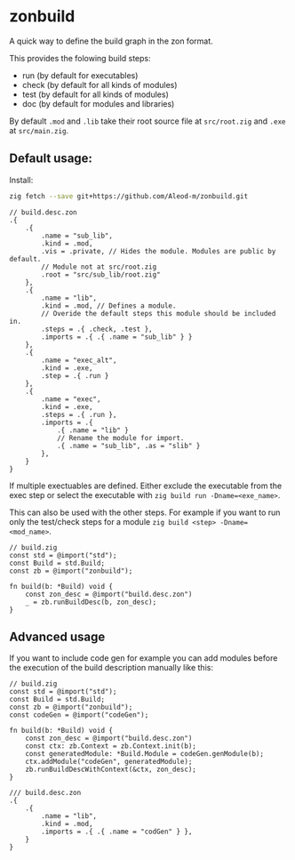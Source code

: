 # zonbuild

A quick way to define the build graph in the zon format.

This provides the folowing build steps:
- run (by default for executables)
- check (by default for all kinds of modules)
- test (by default for all kinds of modules)
- doc (by default for modules and libraries)

By default `.mod` and `.lib` take their root source file at `src/root.zig` and `.exe` at `src/main.zig`.

## Default usage:

Install:
```bash
zig fetch --save git+https://github.com/Aleod-m/zonbuild.git
```

```zon
// build.desc.zon
.{
    .{
        .name = "sub_lib",
        .kind = .mod,
        .vis = .private, // Hides the module. Modules are public by default.
        // Module not at src/root.zig
        .root = "src/sub_lib/root.zig"
    },
    .{
        .name = "lib",
        .kind = .mod, // Defines a module.
        // Overide the default steps this module should be included in.
        .steps = .{ .check, .test },
        .imports = .{ .{ .name = "sub_lib" } }
    },
    .{ 
        .name = "exec_alt",
        .kind = .exe,
        .step = .{ .run }
    },
    .{
        .name = "exec",
        .kind = .exe,
        .steps = .{ .run },
        .imports = .{
            .{ .name = "lib" }
            // Rename the module for import.
            .{ .name = "sub_lib", .as = "slib" }
        },
    }
}
```

If multiple exectuables are defined. Either exclude the executable from the exec step or select the executable with `zig build run -Dname=<exe_name>`.

This can also be used with the other steps. For example if you want to run only the test/check steps for a module `zig build <step> -Dname=<mod_name>`.

```zig
// build.zig
const std = @import("std");
const Build = std.Build;
const zb = @import("zonbuild");

fn build(b: *Build) void {
    const zon_desc = @import("build.desc.zon")
    _ = zb.runBuildDesc(b, zon_desc);
}
```

## Advanced usage

If you want to include code gen for example you can add modules before the execution of the build description manually like this:
```zig
// build.zig
const std = @import("std");
const Build = std.Build;
const zb = @import("zonbuild");
const codeGen = @import("codeGen");

fn build(b: *Build) void {
    const zon_desc = @import("build.desc.zon")
    const ctx: zb.Context = zb.Context.init(b);
    const generatedModule: *Build.Module = codeGen.genModule(b);
    ctx.addModule("codeGen", generatedModule);
    zb.runBuildDescWithContext(&ctx, zon_desc);
}

/// build.desc.zon
.{
    .{
        .name = "lib",
        .kind = .mod,
        .imports = .{ .{ .name = "codGen" } },
    }
}
```
